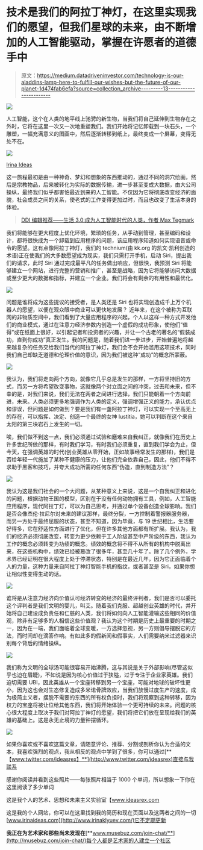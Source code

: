 # 技术是我们的阿拉丁神灯，在这里实现我们的愿望，但我们星球的未来，由不断增加的人工智能驱动，掌握在许愿者的道德手中

> 原文：<https://medium.datadriveninvestor.com/technology-is-our-aladdins-lamp-here-to-fulfill-our-wishes-but-the-future-of-our-planet-1d474fab6efa?source=collection_archive---------13----------------------->

[![](img/ae24cda1aaaff9082035535073d344c0.png)](http://www.track.datadriveninvestor.com/1B9E)

人工智能，这个在人类的地平线上驰骋的新生物，当我们将自己延伸到生物存在之外时，它将在这里一次又一次地重塑我们。我们开始将记忆卸载到一块石头，一个雕塑，一幅充满意义的图画中，然后逐渐转移到纸上，最终变成一个屏幕，变得无处不在。

![](img/87eb91fddc4acdf042df7b9ef318c85c.png)

[Irina Ideas](https://medium.com/u/20fd7d2a7d82?source=post_page-----1d474fab6efa--------------------------------)

这一旅程最初是由一种神奇、梦幻和想象的东西推动的，通过不同的洞穴绘画，然后是宗教物品，后来被转化为实际的数据传输，进一步甚至变成大数据，由大公司操纵，最终我们似乎都害怕最近到来的人工智能。不仅因为它将彻底改变经济的面貌，社会成员之间的关系，使老式的工作变得更加过时，而且也改变了生活本身的体验。

> [DDI 编辑推荐——生活 3.0:成为人工智能时代的人类，作者 Max Tegmark](http://go.datadriveninvestor.com/daib04/matf)

我们将能够在更大程度上优化环境，繁琐的任务，从手动到管理，甚至编码和设计，都将很快成为一个卸载到应用程序的问题，该应用程序知道如何实现语音或命令的愿望。这有点像阿拉丁神灯，我们的 technium(由 kk.org 的凯文·凯利创造的术语)正在使我们的大多数愿望成为现实，我们只需打开手机，启动 Siri，提出我们的请求，此时 Siri 通过完成最平凡的任务做出响应，但很快，我预测 Siri 将能够建立一个网站，进行完整的营销和推广，甚至是战略，因为它将能够访问大数据或至少更大的数据和指标，并建立一个企业。我们将会有剩余的有用性和最优化。

![](img/abfa2eb5bdbe1e117a02ab6e3469bfe3.png)

问题是谁将成为这些提议的接受者，是人类还是 Siri 也将实现创造成千上万个机器人的愿望，以便在观众眼中商业可以更快地发展？
近年来，在这个被称为互联网的非物质空间中，我们看到了大量应用程序的兴起，个人以这样一种方式开发他们的商业模式，通过在注意力经济参数内创造一个虚假的成功形象，使他们“值得”或在纸面上很好，以引起记者和投资者的兴趣，并让一个古老的著名的“假装成功，直到你成功”真正发生。我的问题是，随着我们进一步进步，开始普遍地将越来越复杂的任务交给我们当代的阿拉丁神灯，我们会不会开始滥用这项技术，同时我们自己却缺乏道德和伦理价值的意识，因为我们被这种“成功”的概念所蒙蔽。

![](img/3569a8c98085596a0214005f608bf5a6.png)

我认为，我们将走向两个方向，就像它几乎总是发生的那样，一方将坚持旧的方式，而另一方将希望改变事物，这就像两个对立面之间的冲突，过去和未来，但不幸的是，对我们来说，我们无法在两者之间进行选择，我们只能朝着一个方向前进，未来。人类必须更多地强调作为人类的定义，强调增强正义的能力，承认优点和谬误，但问题是如何做到？要是我们有一盏阿拉丁神灯，可以实现一个至高无上的存在，可以指挥、决定、创造一个最终的女神 Iustitia，她可以判断在这个来自太阳的第三块岩石上发生的一切。

唉，我们做不到这一点，我们必须通过试验和磨难来自我纠正，就像我们在历史上许多世纪所做的那样，有时我们学习，有时我们必须重复，直到我们学会为止，但今天，在强调英雄的时代(创业英雄从零开始，正如故事经常发生的那样)，我们是否给年轻一代施加了某种不健康的压力，让他们完全依靠自己，因此，他们不得不求助于黑客和技巧，并夸大成功所需的任何东西“伪造，直到制造方法”？

![](img/62eb8c30ae8e6b48f5324dd71fd811a9.png)

我认为这是我们社会的一个大问题，从某种意义上来说，这是一个自我纠正和进化的问题，根据动物王国的模型，区别在于没有任何动物拥有工具，例如，人工智能应用程序，现代阿拉丁灯，可以为自己思考，并通过单个设备创造全球影响。我们是否会像杰伦·拉尼尔对未来的建议那样，最终分裂，一方控制着警报器服务器，而另一方处于最终屈服的状态，甚至不知道，因为毕竟，与 19 世纪相比，生活要好得多，它在舒适性方面进行了优化，但在许多其他方面都有所扩展。我认为，我们的经济必须彻底改变，转变为更少依赖于工人阶级甚至中产阶级的东西，我认为工作的概念必须转变为功绩的概念。绩效的概念将不得不从所有的机构中脱离出来，在这些机构中，绩效已经被篡改了很多年，甚至几十年了。除了几个例外，学术界已经证明在很大程度上处于停滞状态，特别是在最近几年，因为它正面临着个人的力量，这种力量来自阿拉丁神灯智能手机的指纹，或者甚至是 Siri，如果你想让相似性变得生动的话。

![](img/198b53c700c24f9208de9116c3a0e855.png)

谁将是从注意力经济向价值认可经济转变的经济的最终评判者，我们是否可以委托这个评判者是我们文明的婴儿，叫艾。随着我们克服、超越创业英雄的时代，并开始将自己建设成负责任和仁慈的人类，我们将如何向人工智能灌输这些相同的价值观，除非有足够多的人相信这些价值观？我认为这个时期是历史上最重要的时期之一，因为在一端，我们面临着全球变暖，一方选择忽视，另一方则倡导摆脱它的方法，而时间却在滴答作响。有如此多的假新闻和假事实，人们需要纳米过滤器来识别每个背后的情绪操纵。

![](img/d87a4c96430fb6ac505c6b510463bf11.png)

我们称为文明的全球汤可能很容易开始沸腾，这与其说是关于外部影响(尽管这似乎也迫在眉睫)，不如说是因为核心价值过于狭隘，过于专注于企业家英雄。我们迫切需要 UBI，因此英雄从一个宝座转移到另一个宝座，可能对地球的破坏性更小，因为这也会对生态修复造成多米诺骨牌效应，当我们放慢过度生产的速度，成为极简主义者，摆脱不需要的东西的所有权负担时，我们将观察到这种转移，因为权力的宝座将被让位给其他东西，我们将开始体验一个更可持续的未来。问题的核心很大程度上取决于我们对阿拉丁神灯的愿望，我们将把它们放在呈现给我们的英雄的基础上。这是永无止境的力量钟摆循环。

![](img/9fe1baa98163fda2526a99ff0cb14827.png)

如果你喜欢或不喜欢这篇文章，请随意评论、推荐、分割或剖析你认为合适的文本，我喜欢强烈的观点，我从相反的观点中学到了很多，你可以通过[**【www.twitter.com/ideasrex】**](http://www.twitter.com/ideasrex)直接与我联系

感谢你阅读并看到这些照片——每张照片相当于 1000 个单词，所以想象一下你在这里阅读了多少单词

这是我个人的艺术、思想和未来主义实验室【www.ideasrex.com 

这是我的个人网站，你可以在这里找到我的简历和现在页面以及这两者之间的一切[www.irinaideas.com](http://www.irinaklyuev.com/)它不定期更新

**我正在为艺术家和那些尚未发现在**[**www.musebuz.com/join-chat/**](http://musebuz.com/join-chat/)每个人都是艺术家的人建立一个社区